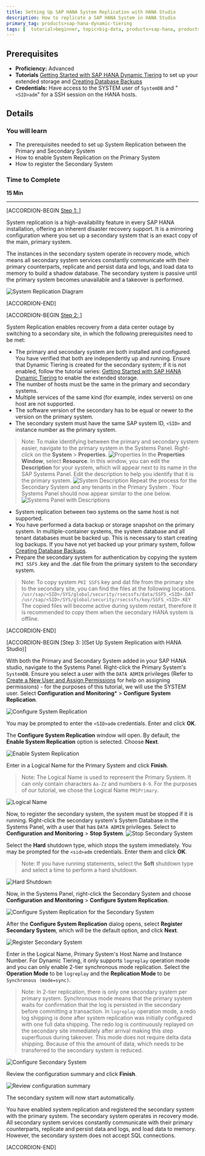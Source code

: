 ```yaml
---
title: Setting Up SAP HANA System Replication with HANA Studio
description: How to replicate a SAP HANA System in HANA Studio
primary_tag: products>sap-hana-dynamic-tiering
tags: [  tutorial>beginner, topic>big-data, products>sap-hana, products>sap-hana-dynamic-tiering, products>sap-hana-studio ]
---
```


## Prerequisites
 - **Proficiency:** Advanced
 - **Tutorials** [Getting Started with SAP HANA Dynamic Tiering](https://www.sap.com/developer/groups/dt-get-started.html) to set up your extended storage and [Creating Database Backups](https://www.sap.com/developer/groups/dt-backup-recovery.html)
 - **Credentials:** Have access to the SYSTEM user of  `SystemDB` and "`<SID>adm`" for a SSH session on the HANA hosts.

## Details
### You will learn
- The prerequisites needed to set up System Replication between the Primary and Secondary System
- How to enable System Replication on the Primary System
- How to register the Secondary System

### Time to Complete
**15 Min**

---

[ACCORDION-BEGIN [Step 1: ](Introduction)]

System replication is a high-availability feature in every SAP HANA installation, offering an inherent disaster recovery support. It is a mirroring configuration where you set up a secondary system that is an exact copy of the main, primary system.

The instances in the secondary system operate in recovery mode, which means all secondary system services constantly communicate with their primary counterparts, replicate and persist data and logs, and load data to memory to build a shadow database. The secondary system is passive until the primary system becomes unavailable and a takeover is performed.

![System Replication Diagram](system-repl-diagram.png)


[ACCORDION-END]

[ACCORDION-BEGIN [Step 2: ](Pre-requisites)]

System Replication enables recovery from a data center outage by switching to a secondary site, in which the following prerequisites need to be met:

- The primary and secondary system are both installed and configured. You have verified that both are independently up and running. Ensure that Dynamic Tiering is created for the secondary system; if it is not enabled, follow the tutorial series: [Getting Started with SAP HANA Dynamic Tiering](https://www.sap.com/developer/groups/dt-get-started.html) to enable the extended storage.
- The number of hosts must be the same in the primary and secondary systems.
- Multiple services of the same kind (for example, index servers) on one host are not supported.
- The software version of the secondary has to be equal or newer to the version on the primary system.
- The secondary system must have the same SAP system ID, `<SID>` and instance number as the primary system.
> Note: To make identifying between the primary and secondary system easier, navigate to the primary system in the Systems Panel. Right-click on the **System** > **Properties**.
![Properties](properties.png)
> In the **Properties Window**, select **Resource**. In this window, you can edit the **Description** for your system, which will appear next to its name in the SAP Systems Panel. Edit the description to help you identify that it is the primary system.
![System Description](system-description.png)
> Repeat the process for the Secondary System and any tenants in the Primary System . Your Systems Panel should now appear similar to the one below.
![Systems Panel with Descriptions](systems-panel-with-descriptions.png)
- System replication between two systems on the same host is not supported.
- You have performed a data backup or storage snapshot on the primary system. In multiple-container systems, the system database and all tenant databases must be backed up. This is necessary to start creating log backups. If you have not yet backed up your primary system, follow [Creating Database Backups](https://www.sap.com/developer/tutorials/dt-backup-recovery-part2.html).
- Prepare the secondary system for authentication by copying the system `PKI SSFS` .key and the .dat file from the primary system to the secondary system.
> Note: To copy system `PKI SSFS` key and dat file from the primary site to the secondary site, you can find the files at the following locations.
> `/usr/sap/<SID>/SYS/global/security/rsecssfs/data/SSFS_<SID>.DAT`
> `/usr/sap/<SID>/SYS/global/security/rsecssfs/key/SSFS_<SID>.KEY`
> The copied files will become active during system restart, therefore it is recommended to copy them when the secondary HANA system is offline.


[ACCORDION-END]

[ACCORDION-BEGIN [Step 3: ](Set Up System Replication with HANA Studio)]

With both the Primary and Secondary System added in your SAP HANA studio, navigate to the Systems Panel. Right-click the Primary System's `SystemDB`. Ensure you select a user with the `DATA ADMIN` privileges (Refer to [Create a New User and Assign Permissions](https://www.sap.com/developer/tutorials/dt-create-schema-load-data-part2.html) for help on assigning permissions) - for the purposes of this tutorial, we will use the SYSTEM user. Select **Configuration and Monitoring*** > **Configure System Replication**.

![Configure System Replication](configure-system-replication.png)

You may be prompted to enter the `<SID>adm` credentials. Enter and click **OK**.

The **Configure System Replication** window will open. By default, the **Enable System Replication** option is selected. Choose **Next**.

![Enable System Replication](enable-system-replication.png)

Enter in a Logical Name for the Primary System and click **Finish**.
> Note: The Logical Name is used to represent the Primary System. It can only contain characters `Aa-Zz` and numbers `0-9`.
For the purposes of our tutorial, we chose the Logical Name `PM1Primary`.

![Logical Name](logical-name.png)

Now, to register the secondary system, the system must be stopped if it is running. Right-click the secondary system's System Database in the Systems Panel, with a user that has `DATA ADMIN` privileges. Select to **Configuration and Monitoring** > **Stop System**.
![Stop Secondary System](stop-secondary-system.png)

Select the **Hard** shutdown type, which stops the system immediately. You may be prompted for the `<sid>adm` credentials. Enter them and click **OK**.

> Note: If you have running statements, select the **Soft** shutdown type and select a time to perform a hard shutdown.

![Hard Shutdown](stop-system.png)

Now, in the Systems Panel, right-click the Secondary System and choose **Configuration and Monitoring** > **Configure System Replication**.

![Configure System Replication for the Secondary System](configure-system-replication-secondary-system.png)

After the **Configure System Replication** dialog opens, select **Register Secondary System**, which will be the default option, and click **Next**.

![Register Secondary System](register-secondary-system.png)

Enter in the Logical Name, Primary System's Host Name and Instance Number. For Dynamic Tiering, it only supports `logreplay` operation mode and you can only enable 2-tier synchronous mode replication. Select the **Operation Mode** to be `logreplay` and the **Replication Mode** to be `Synchronous (mode=sync)`.

>Note: In 2-tier replication, there is only one secondary system per primary system. Synchronous mode means that the primary system waits for confirmation that the log is persisted in the secondary before committing a transaction.
> In `logreplay` operation mode, a redo log shipping is done after system replication was initially configured with one full data shipping. The redo log is continuously replayed on the secondary site immediately after arrival making this step superfluous during takeover. This mode does not require delta data shipping. Because of this the amount of data, which needs to be transferred to the secondary system is reduced.

![Configure Secondary System](configure-system.png)

Review the configuration summary and click **Finish**.

![Review configuration summary](review-configuration-settings.png)

The secondary system will now start automatically.

You have enabled system replication and registered the secondary system with the primary system. The secondary system operates in recovery mode. All secondary system services constantly communicate with their primary counterparts, replicate and persist data and logs, and load data to memory. However, the secondary system does not accept SQL connections.


[ACCORDION-END]
